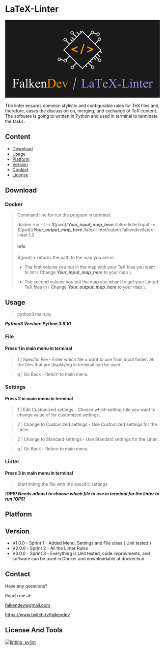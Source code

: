 # LaTeX-Linter

![falken](https://github.com/FalkenDev/LaTeX-Linter/blob/main/linter.png?raw=true)

The linter ensures common stylistic and configurable rules for TeX files and, therefore, eases the discussion on, merging, and exchange of TeX content. The software is going to written in Python and used in terminal to terminate the tasks.

## Content
- [Download](#download)
- [Usage](#usage)
- [Platform](#platform)
- [Version](#version)
- [Contact](#contact)
- [License](#license)
## Download
### Docker
>
> Command line for run the program in terminal:
>
> docker run -it -v $(pwd)/***Your_input_map_here***:/latex-linter/input -v $(pwd)/***Your_output_map_here***:/latex-linter/output falkendev/latex-linter:1.0
>
> #### Info
> $(pwd) = returns the path to the map you are in
>
> * The first volume you put in the map with your TeX files you want to lint ( Change ***Your_input_map_here*** to your map ).
>
> * The second volume you put the map you whant to get your Linted TeX files in ( Change ***Your_output_map_here*** to your map ).


## Usage
> python3 main.py


***Python3 Version: Python 3.8.10***
### File
#### Press 1 in main menu in terminal


> 1 | Specific File - Enter which file u want to use from input folder. All the files that are displaying in terminal can be used.


> q | Go Back - Return to main menu.
### Settings
#### Press 2 in main menu in terminal


> 1 | Edit Customized settings - Choose which setting rule you want to change value of for customized settings.


> 2 | Change to Customized settings - Use Customized settings for the Linter.


> 2 | Change to Standard settings - Use Standard settings for the Linter.


> q | Go Back - Return to main menu.
### Linter
#### Press 3 in main menu in terminal


> Start linting the file with the specific settings


***!OPS! Needs atleast to choose which file to use in terminal for the linter to run !OPS!***
## Platform
## Version

- V1.0.0 - Sprint 1 - Added Menu, Settings and File class ( Unit tested )
- V2.0.0 - Sprint 2 - All the Linter Rules
- V3.0.0 - Sprint 3 - Everything is Unit tested, code improvments, and software can be used in Docker and downloadable at docker.hub

## Contact
Have any questions?


Reach me at:


<falkendev@gmail.com>


<https://www.twitch.tv/falkendev>
## License And Tools
[![linting: pylint](https://img.shields.io/badge/linting-pylint-yellowgreen)](https://github.com/PyCQA/pylint)
